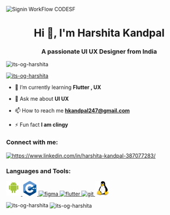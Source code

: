 ![Signin WorkFlow CODESF](Task1/COMPLETED.png)

<h1 align="center">Hi 👋, I'm Harshita Kandpal</h1>
<h3 align="center">A passionate UI UX Designer from India</h3>

<p align="left"> <img src="https://komarev.com/ghpvc/?username=its-og-harshita&label=Profile%20views&color=0e75b6&style=flat" alt="its-og-harshita" /> </p>

<p align="left"> <a href="https://github.com/ryo-ma/github-profile-trophy"><img src="https://github-profile-trophy.vercel.app/?username=its-og-harshita" alt="its-og-harshita" /></a> </p>

- 🌱 I’m currently learning **Flutter , UX**

- 💬 Ask me about **UI UX**

- 📫 How to reach me **hkandpal247@gmail.com**

- ⚡ Fun fact **I am clingy**

<h3 align="left">Connect with me:</h3>
<p align="left">
<a href="https://linkedin.com/in/https://www.linkedin.com/in/harshita-kandpal-387077283/" target="blank"><img align="center" src="https://raw.githubusercontent.com/rahuldkjain/github-profile-readme-generator/master/src/images/icons/Social/linked-in-alt.svg" alt="https://www.linkedin.com/in/harshita-kandpal-387077283/" height="30" width="40" /></a>
</p>

<h3 align="left">Languages and Tools:</h3>
<p align="left"> <a href="https://developer.android.com" target="_blank" rel="noreferrer"> <img src="https://raw.githubusercontent.com/devicons/devicon/master/icons/android/android-original-wordmark.svg" alt="android" width="40" height="40"/> </a> <a href="https://www.w3schools.com/cpp/" target="_blank" rel="noreferrer"> <img src="https://raw.githubusercontent.com/devicons/devicon/master/icons/cplusplus/cplusplus-original.svg" alt="cplusplus" width="40" height="40"/> </a> <a href="https://www.figma.com/" target="_blank" rel="noreferrer"> <img src="https://www.vectorlogo.zone/logos/figma/figma-icon.svg" alt="figma" width="40" height="40"/> </a> <a href="https://flutter.dev" target="_blank" rel="noreferrer"> <img src="https://www.vectorlogo.zone/logos/flutterio/flutterio-icon.svg" alt="flutter" width="40" height="40"/> </a> <a href="https://git-scm.com/" target="_blank" rel="noreferrer"> <img src="https://www.vectorlogo.zone/logos/git-scm/git-scm-icon.svg" alt="git" width="40" height="40"/> </a> <a href="https://www.linux.org/" target="_blank" rel="noreferrer"> <img src="https://raw.githubusercontent.com/devicons/devicon/master/icons/linux/linux-original.svg" alt="linux" width="40" height="40"/> </a> </p>

<p><img align="left" src="https://github-readme-stats.vercel.app/api/top-langs?username=its-og-harshita&show_icons=true&locale=en&layout=compact" alt="its-og-harshita" /></p>

<p>&nbsp;<img align="center" src="https://github-readme-stats.vercel.app/api?username=its-og-harshita&show_icons=true&locale=en" alt="its-og-harshita" /></p>
